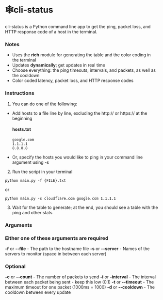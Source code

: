 
# 🕸️cli-status
cli-status is a Python command line app to get the ping, packet loss, and HTTP response code of a host in the terminal.

### Notes
- Uses the **rich** module for generating the table and the color coding in the terminal
- Updates **dynamically**; get updates in real time
- Choose everything: the ping timeouts, intervals, and packets, as well as the cooldown
- Color coded latency, packet loss, and HTTP response codes

### Instructions

1) You can do one of the following:

- Add hosts to a file line by line, excluding the http:// or https:// at the beginning
  #### hosts.txt
  ```
  google.com
  1.1.1.1
  8.8.8.8
  ```

 - Or, specify the hosts you would like to ping in your command line argument using -s

2) Run the script in your terminal
```
python main.py -f {FILE}.txt
```
or
```
python main.py -s cloudflare.com google.com 1.1.1.1
```

3) Wait for the table to generate; at the end, you should see a table with the ping and other stats

### Arguments

### Either one of these arguments are required
**-f** or **--file** - The path to the hostname file
**-s** or **--server** - Names of the servers to monitor (space in between each server)

### Optional
**-c** or **--count** - The number of packets to send
**-i** or **-interval** - The interval between each packet being sent - keep this low (0.1)
**-t** or **--timeout** - The maximum timeout for one packet (1000ms = 1000)
**-d** or **--cooldown** - The cooldown between every update
